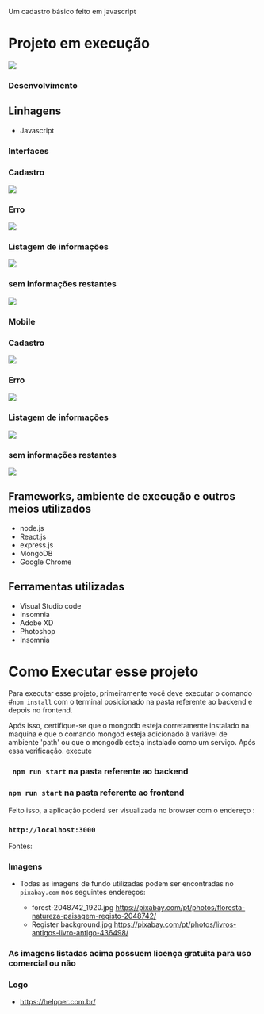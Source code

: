 Um cadastro básico feito em javascript


# Projeto em execução

<img src="read-me-assets/execucao.gif" /> 

### Desenvolvimento

## Linhagens

 - Javascript



 ### Interfaces

 ### Cadastro
<img src="read-me-assets/register.jpg"/>

 ### Erro
<img src="read-me-assets/register-error.jpg"/>


 ### Listagem de informações
<img src="read-me-assets/home.jpg"/>


 ### sem informações restantes
<img src="read-me-assets/home-end.jpg"/>




 ### Mobile

  ### Cadastro
<img src="read-me-assets/register.jpg"/>

 ### Erro
<img src="read-me-assets/register-error.jpg"/>


 ### Listagem de informações
<img src="read-me-assets/home.jpg"/>


 ### sem informações restantes
<img src="read-me-assets/home-end.jpg"/>





## Frameworks, ambiente de execução e outros meios utilizados

   - node.js
   - React.js
   - express.js
   - MongoDB
   - Google Chrome


## Ferramentas utilizadas
 - Visual Studio code
 - Insomnia
 - Adobe XD
 - Photoshop
 - Insomnia




# Como Executar esse projeto 

Para executar esse projeto, primeiramente você deve executar o comando #`npm install` com o terminal posicionado na pasta referente ao backend e depois no frontend.

Após isso, certifique-se que o mongodb esteja corretamente instalado na maquina e que o comando mongod esteja adicionado à variável de ambiente 'path' ou que o mongodb
esteja instalado como um serviço. Após essa verificação. execute

### ` npm run start` na pasta referente ao backend

### `npm run start`  na pasta referente ao frontend

Feito isso, a aplicação poderá ser visualizada no browser com o endereço :

### `http://localhost:3000`





Fontes:

### Imagens
 - Todas  as imagens de fundo utilizadas podem ser encontradas no `pixabay.com` nos seguintes endereços:
   
   - forest-2048742_1920.jpg https://pixabay.com/pt/photos/floresta-natureza-paisagem-registo-2048742/
   - Register background.jpg https://pixabay.com/pt/photos/livros-antigos-livro-antigo-436498/


 ### As imagens listadas  acima possuem licença gratuita para uso comercial ou não


### Logo
 - https://helpper.com.br/
   